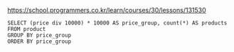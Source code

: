 https://school.programmers.co.kr/learn/courses/30/lessons/131530


~~~
SELECT (price div 10000) * 10000 AS price_group, count(*) AS products
FROM product
GROUP BY price_group
ORDER BY price_group
~~~
